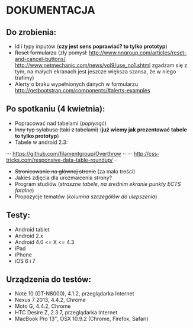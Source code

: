 
# DOKUMENTACJA


## Do zrobienia:
- Id i typy inputów (__czy jest sens poprawiać? to tylko prototyp__)
- ~~Reset formularza~~ (zły pomysł: http://www.nngroup.com/articles/reset-and-cancel-buttons/ http://www.netmechanic.com/news/vol9/use_no1.shtml zgadzam się z tym, na małych ekranach jest jeszcze większa szansa, że w niego trafimy)
- Alerty o braku wypełnionych danych w formularzu http://getbootstrap.com/components/#alerts-examples


## Po spotkaniu (4 kwietnia):
- Popracować nad tabelami (*popłynąć*)
- ~~Inny typ sylabusa (taki z tabelami)~~ (__już wiemy jak prezentować tabele to tylko prototyp__)
- Tabele w android 2.3:

⋅⋅⋅ https://github.com/filamentgroup/Overthrow ⋅⋅
⋅⋅⋅ http://css-tricks.com/responsive-data-table-roundup/ ⋅⋅


- ~~Stronicowanie na głównej stronie~~ (za mało treści)
- Jakieś zdjęcia dla urozmaicenia strony?
- Program studiów (*straszne tabele*, *na średnim ekranie punkty ECTS fatalne*)
- Propozycje tematów (*kolumna szczegółów do ulepszenia*)


## Testy:
- Android tablet
- Android 2.x
- Android 4.0 <= X <= 4.3
- iPad
- iPhone
- iOS 6 i 7


## Urządzenia do testów:
- Note 10 (GT-N8000), 4.1.2, przeglądarka Internet
- Nexus 7 2013, 4.4.2, Chrome
- Moto G, 4.4.2, Chrome
- HTC Desire Z, 2.3.7, przeglądarka Internet
- MacBook Pro 13'', OSX 10.9.2 (Chrome, Firefox, Safari)
